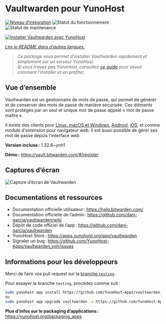 <!--
Nota bene : ce README est automatiquement généré par <https://github.com/YunoHost/apps/tree/master/tools/readme_generator>
Il NE doit PAS être modifié à la main.
-->

# Vaultwarden pour YunoHost

[![Niveau d’intégration](https://apps.yunohost.org/badge/integration/vaultwarden)](https://ci-apps.yunohost.org/ci/apps/vaultwarden/)
![Statut du fonctionnement](https://apps.yunohost.org/badge/state/vaultwarden)
![Statut de maintenance](https://apps.yunohost.org/badge/maintained/vaultwarden)

[![Installer Vaultwarden avec YunoHost](https://install-app.yunohost.org/install-with-yunohost.svg)](https://install-app.yunohost.org/?app=vaultwarden)

*[Lire le README dans d'autres langues.](./ALL_README.md)*

> *Ce package vous permet d’installer Vaultwarden rapidement et simplement sur un serveur YunoHost.*  
> *Si vous n’avez pas YunoHost, consultez [ce guide](https://yunohost.org/install) pour savoir comment l’installer et en profiter.*

## Vue d’ensemble

Vaultwarden est un gestionnaire de mots de passe, qui permet de générer et de conserver des mots de passe de manière sécurisée. Ces éléments sont protégés par un seul et unique mot de passe appelé « mot de passe maître ».

Il existe des clients pour [Linux, macOS et Windows](https://bitwarden.com/#download), [Android](https://play.google.com/store/apps/details?id=com.x8bit.bitwarden), [iOS](https://itunes.apple.com/app/bitwarden-free-password-manager/id1137397744?mt=8), et comme module d'extension pour navigateur web. Il est aussi possible de gérer ses mot de passe depuis l'interface web.


**Version incluse :** 1.32.6~ynh1

**Démo :** <https://vault.bitwarden.com/#/register>

## Captures d’écran

![Capture d’écran de Vaultwarden](./doc/screenshots/screenshot1.png)

## Documentations et ressources

- Documentation officielle utilisateur : <https://help.bitwarden.com/>
- Documentation officielle de l’admin : <https://github.com/dani-garcia/vaultwarden/wiki>
- Dépôt de code officiel de l’app : <https://github.com/dani-garcia/vaultwarden>
- YunoHost Store : <https://apps.yunohost.org/app/vaultwarden>
- Signaler un bug : <https://github.com/YunoHost-Apps/vaultwarden_ynh/issues>

## Informations pour les développeurs

Merci de faire vos pull request sur la [branche `testing`](https://github.com/YunoHost-Apps/vaultwarden_ynh/tree/testing).

Pour essayer la branche `testing`, procédez comme suit :

```bash
sudo yunohost app install https://github.com/YunoHost-Apps/vaultwarden_ynh/tree/testing --debug
ou
sudo yunohost app upgrade vaultwarden -u https://github.com/YunoHost-Apps/vaultwarden_ynh/tree/testing --debug
```

**Plus d’infos sur le packaging d’applications :** <https://yunohost.org/packaging_apps>
